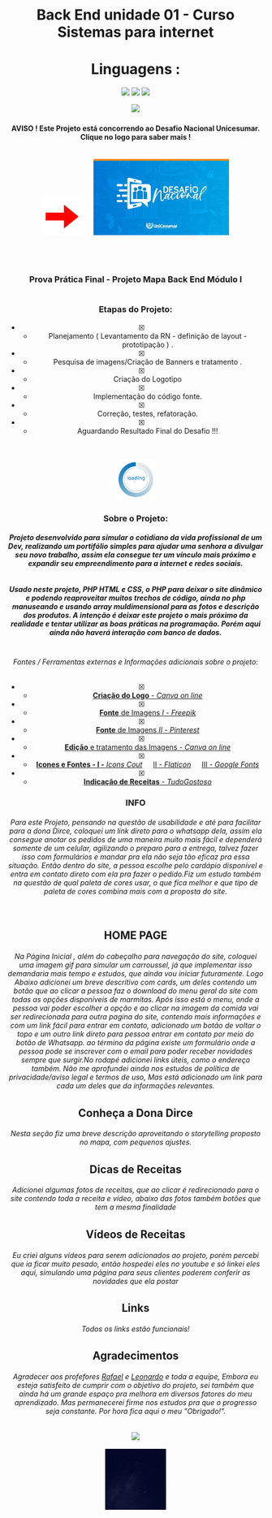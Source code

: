 <div align="center">
     <h1>Back End unidade 01 - Curso Sistemas para internet</h1>
<div>
     <h1> Linguagens :</h1>
<div >
<img  height = "80" src="https://cdn.jsdelivr.net/gh/devicons/devicon/icons/html5/html5-plain-wordmark.svg" />
<img  height="80" src="https://cdn.jsdelivr.net/gh/devicons/devicon/icons/css3/css3-plain-wordmark.svg" />
<img height = "95 " src="https://cdn.jsdelivr.net/gh/devicons/devicon/icons/php/php-plain.svg" />
</div>
</div>


![](https://i.imgur.com/waxVImv.png)




<div align="center">

<h4> AVISO ! Este Projeto está concorrendo ao Desafio Nacional Unicesumar. <br/>Clique no logo para saber mais ! </h4><br/>
<img height="80"src="https://github.com/LeandroDukievicz/LeandroDukievicz/blob/main/gifs/gif-seta%20(1).gif"/>&ensp;&ensp;&ensp;<a href="https://www.sites.google.com/unicesumar.com.br/desafio-nacional" target="_blank"><img height="150"src="https://github.com/LeandroDukievicz/LeandroDukievicz/blob/main/gifs/maxresdefault.jpg" target="_blank"></a><br/><br/><br/><br/>
     
<h3 >Prova Prática Final - Projeto Mapa Back End Módulo I<br/>



#

### Etapas do Projeto:

- [x] - Planejamento ( Levantamento da RN - definição de layout - prototipação ) .
- [x] - Pesquisa de imagens/Criação de Banners e tratamento .
- [x] - Criação do Logotipo 
- [x] - Implementação do código fonte.
- [x] - Correção, testes, refatoração.  
- [x] - Aguardando Resultado Final do Desafio !!!<br/><br/><br/>
<div align ="center">
<img height="80"src="https://github.com/LeandroDukievicz/LeandroDukievicz/blob/main/gifs/imagens-e-gifs-de-loading-41.gif"/>
</div>  
 
### Sobre o Projeto:   
     
##### Projeto desenvolvido para simular o cotidiano da vida profissional de um Dev, realizando um portifólio simples para ajudar uma senhora a divulgar seu novo trabalho, assim ela consegue ter um vínculo mais próximo e expandir seu empreendimento para a internet e redes sociais. </br></br></br> Usado neste projeto, PHP HTML e CSS, o PHP para deixar o site dinâmico e podendo reaproveitar muitos trechos de código, ainda no php manuseando e usando array muldimensional para as fotos e descrição dos produtos. A intenção é deixar este projeto o mais próximo da realidade e tentar utilizar as boas práticas na programação. Porém aqui ainda não haverá interação com banco de dados. <br><br>





###### Fontes / Ferramentas externas e Informações adicionais sobre o projeto:

- [x] - [**Criação do Logo** - _Canva on line_](https://www.canva.com/)
- [X] - [**Fonte** de Imagens _I_ - _Freepik_](https://br.freepik.com/)
- [x] - [**Fonte** de Imagens _II_ - _Pinterest_](https://br.pinterest.com/)
- [X] - [**Edição** e tratamento das Imagens - _Canva on line_](https://www.canva.com/)
- [x] - [**Icones e Fontes - I -** _Icons Cout_](https://iconscout.com/)&ensp;&ensp;&ensp;[II - _Flaticon_](https://www.flaticon.com/br/)&ensp;&ensp;&ensp;[III - _Google Fonts_](https://fonts.google.com/)
- [x] - [**Indicação de Receitas** - _TudoGostoso_](https://www.tudogostoso.com.br/)
 


### **INFO** <br>
###### Para este Projeto, pensando na questão de usabilidade e até para facilitar para a dona Dirce, coloquei um link direto para o whatsapp dela, assim ela consegue anotar os pedidos de uma maneira muito mais fácil e dependerá somente de um celular, agilizando o preparo para a entrega, talvez fazer isso com formulários e mandar pra ela não seja tão eficaz pra essa situação. Então dentro do site, a pessoa escolhe pelo cardápio disponível e entra em contato direto com ela pra fazer o pedido.Fiz um estudo também na questão de qual paleta de cores usar, o que fica melhor e que tipo de paleta de cores combina mais com a proposta do site. <br><br><br> 

## **HOME PAGE** <br>
###### Na Página Inicial , além do cabeçalho para navegação do site, coloquei uma imagem gif para simular um carroussel, já que implementar isso demandaria mais tempo e estudos, que ainda vou iniciar futuramente. Logo Abaixo adicionei um breve descritivo com cards, um deles contendo um botão que ao clicar a pessoa faz o download do menu geral do site com todas as opções disponíveis de marmitas. Após isso está o menu, onde a pessoa vai poder escolher a opção e ao clicar na imagem da comida vai ser redirecionada para outra pagina do site, contendo mais informações e com um link fácil para entrar em contato, adicionado um botão de voltar o topo e um outro link direto para pessoa entrar em contato por meio do botão de Whatsapp. ao término da página existe um formulário onde a pessoa pode se inscrever com o email para poder receber novidades sempre que surgir.No rodapé adicionei links úteis, como o endereço também. Não me aprofundei ainda nos estudos de política de privacidade/aviso legal e termos de uso, Mas está adicionado um link para cada um deles que da informações relevantes. <br>

## **Conheça a Dona Dirce** <br>
###### Nesta seção fiz uma breve descrição aproveitando o storytelling proposto no mapa, com pequenos ajustes.<br>

## **Dicas de Receitas** <br>
###### Adicionei algumas fotos de receitas, que ao clicar é redirecionado para o site contendo toda a receita e vídeo, abaixo das fotos também botões que tem a mesma finalidade <br>

## **Vídeos de Receitas** <br>
###### Eu criei alguns vídeos para serem adicionados ao projeto, porém percebi que ia ficar muito pesado, então hospedei eles no youtube e só linkei eles aqui, simulando uma página para seus clientes poderem conferir as novidades que ela postar <br>

## **Links** <br>
###### Todos os links estão funcionais! 

## **Agradecimentos** <br>
###### Agradecer aos profefores [Rafael](https://github.com/rafaelflorindo) e [Leonardo](https://github.com/leonardo-buta) e toda a equipe, Embora eu esteja satisfeito de cumprir com o objetivo do projeto, sei também que ainda há um grande espaço pra melhora em diversos fatores do meu aprendizado. Mas permanecerei firme nos estudos pra que o progresso seja constante. Por hora fica aqui o meu "Obrigado!".













![](https://i.imgur.com/waxVImv.png)

<div align="center">
     <a  href="https://github.com/LeandroDukievicz" target="_blank"><img  height="120" src="https://github.com/LeandroDukievicz/LeandroDukievicz/blob/main/gifs/home%20page%20button.gif" target="_blank">
</div>     
